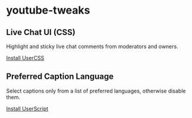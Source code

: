 # youtube-tweaks

## Live Chat UI (CSS)
Highlight and sticky live chat comments from moderators and owners.

[Install UserCSS](https://raw.githubusercontent.com/nattofriends/youtube-tweaks/master/yt-live-chat-css.user.css)

## Preferred Caption Language
Select captions only from a list of preferred languages, otherwise disable them.

[Install UserScript](https://raw.githubusercontent.com/nattofriends/youtube-tweaks/master/yt-preferred-caption-language.user.js)
